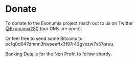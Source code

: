 # Donate 

To donate to the Exonumia project reach out to us on Twitter [@Exonumia280](https://twitter.com/exonumia280) (our DMs are open).

Or feel free to send some Bitcoins to bc1q0d047dmnn3hwseeffx3f97r43gvxzw7x57pruu.

Banking Details for the Non Profit to follow shortly.